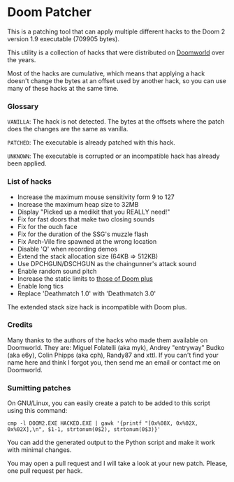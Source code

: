 # Doom Patcher

This is a patching tool that can apply multiple different hacks to the Doom 2 version 1.9 executable (709905 bytes).

This utility is a collection of hacks that were distributed on [Doomworld](https://www.doomworld.com/) over the years.

Most of the hacks are cumulative, which means that applying a hack doesn't change the bytes at an offset used by another hack, so you can use many of these hacks at the same time. 

### Glossary

`VANILLA`: The hack is not detected. The bytes at the offsets where the patch does the changes are the same as vanilla.

`PATCHED`: The executable is already patched with this hack.

`UNKNOWN`: The executable is corrupted or an incompatible hack has already been applied.

### List of hacks

* Increase the maximum mouse sensitivity form 9 to 127
* Increase the maximum heap size to 32MB
* Display "Picked up a medikit that you REALLY need!"
* Fix for fast doors that make two closing sounds
* Fix for the ouch face
* Fix for the duration of the SSG's muzzle flash
* Fix Arch-Vile fire spawned at the wrong location
* Disable 'Q' when recording demos
* Extend the stack allocation size (64KB => 512KB)
* Use DPCHGUN/DSCHGUN as the chaingunner's attack sound
* Enable random sound pitch
* Increase the static limits to [those of Doom plus](http://prboom-plus.sourceforge.net/doom-plus.features.html)
* Enable long tics
* Replace 'Deathmatch 1.0' with 'Deathmatch 3.0'

The extended stack size hack is incompatible with Doom plus.

### Credits

Many thanks to the authors of the hacks who made them available on Doomworld. They are: Miguel Folatelli (aka myk), Andrey "entryway" Budko (aka e6y), Colin Phipps (aka cph), Randy87 and xttl. If you can't find your name here and think I forgot you, then send me an email or contact me on Doomworld.

### Sumitting patches

On GNU/Linux, you can easily create a patch to be added to this script using this command:

`cmp -l DOOM2.EXE HACKED.EXE | gawk '{printf "[0x%08X, 0x%02X, 0x%02X],\n", $1-1, strtonum(0$2), strtonum(0$3)}'`

You can add the generated output to the Python script and make it work with minimal changes.

You may open a pull request and I will take a look at your new patch. Please, one pull request per hack.
